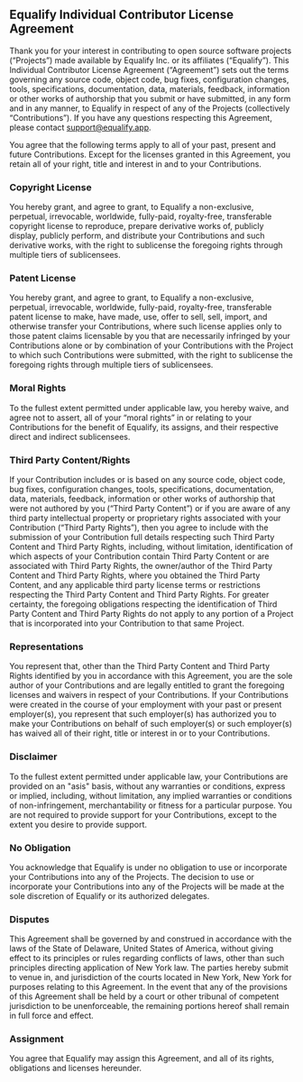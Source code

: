 ## Equalify Individual Contributor License Agreement

Thank you for your interest in contributing to open source software projects (“Projects”) made available by Equalify Inc. or its affiliates (“Equalify”). This Individual Contributor License Agreement (“Agreement”) sets out the terms governing any source code, object code, bug fixes, configuration changes, tools, specifications, documentation, data, materials, feedback, information or other works of authorship that you submit or have submitted, in any form and in any manner, to Equalify in respect of any of the Projects (collectively “Contributions”). If you have any questions respecting this Agreement, please contact support@equalify.app.

You agree that the following terms apply to all of your past, present and future Contributions. Except for the licenses granted in this Agreement, you retain all of your right, title and interest in and to your Contributions.

### Copyright License
You hereby grant, and agree to grant, to Equalify a non-exclusive, perpetual, irrevocable, worldwide, fully-paid, royalty-free, transferable copyright license to reproduce, prepare derivative works of, publicly display, publicly perform, and distribute your Contributions and such derivative works, with the right to sublicense the foregoing rights through multiple tiers of sublicensees.

### Patent License
You hereby grant, and agree to grant, to Equalify a non-exclusive, perpetual, irrevocable,
worldwide, fully-paid, royalty-free, transferable patent license to make, have made, use, offer to sell, sell,
import, and otherwise transfer your Contributions, where such license applies only to those patent claims
licensable by you that are necessarily infringed by your Contributions alone or by combination of your
Contributions with the Project to which such Contributions were submitted, with the right to sublicense the
foregoing rights through multiple tiers of sublicensees.

### Moral Rights
To the fullest extent permitted under applicable law, you hereby waive, and agree not to assert, all of your “moral rights” in or relating to your Contributions for the benefit of Equalify, its assigns, and their respective direct and indirect sublicensees.

### Third Party Content/Rights
If your Contribution includes or is based on any source code, object code, bug fixes, configuration changes, tools, specifications, documentation, data, materials, feedback, information or other works of authorship that were not authored by you (“Third Party Content”) or if you are aware of any third party intellectual property or proprietary rights associated with your Contribution (“Third Party Rights”), then you agree to include with the submission of your Contribution full details respecting such Third Party Content and Third Party Rights, including, without limitation, identification of which aspects of your Contribution contain Third Party Content or are associated with Third Party Rights, the owner/author of the Third Party Content and Third Party Rights, where you obtained the Third Party Content, and any applicable third party license terms or restrictions respecting the Third Party Content and Third Party Rights. For greater certainty, the foregoing obligations respecting the identification of Third Party Content and Third Party Rights do not apply to any portion of a Project that is incorporated into your Contribution to that same Project.

### Representations
You represent that, other than the Third Party Content and Third Party Rights identified by you in accordance with this Agreement, you are the sole author of your Contributions and are legally entitled to grant the foregoing licenses and waivers in respect of your Contributions. If your Contributions were created in the course of your employment with your past or present employer(s), you represent that such employer(s) has authorized you to make your Contributions on behalf of such employer(s) or such employer(s) has waived all of their right, title or interest in or to your Contributions.

### Disclaimer 
To the fullest extent permitted under applicable law, your Contributions are provided on an "asis" basis, without any warranties or conditions, express or implied, including, without limitation, any implied warranties or conditions of non-infringement, merchantability or fitness for a particular purpose. You are not required to provide support for your Contributions, except to the extent you desire to provide support.

### No Obligation
You acknowledge that Equalify is under no obligation to use or incorporate your Contributions into any of the Projects. The decision to use or incorporate your Contributions into any of the Projects will be made at the sole discretion of Equalify or its authorized delegates.

### Disputes
This Agreement shall be governed by and construed in accordance with the laws of the State of Delaware, United States of America, without giving effect to its principles or rules regarding conflicts of laws, other than such principles directing application of New York law. The parties hereby submit to venue in, and jurisdiction of the courts located in New York, New York for purposes relating to this Agreement. In the event that any of the provisions of this Agreement shall be held by a court or other tribunal of competent jurisdiction to be unenforceable, the remaining portions hereof shall remain in full force and effect.

### Assignment
You agree that Equalify may assign this Agreement, and all of its rights, obligations and licenses hereunder.
